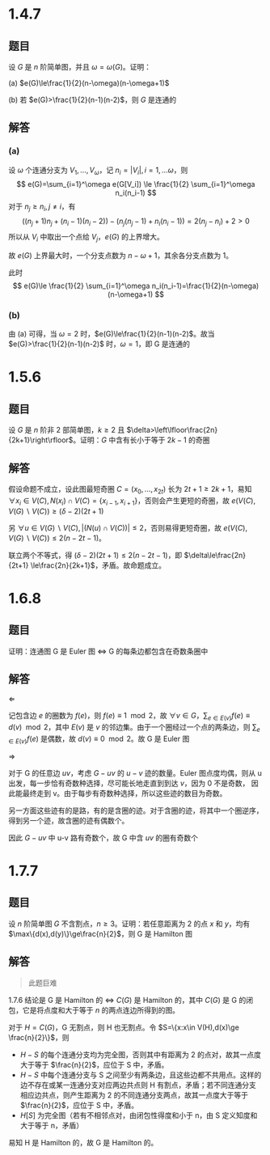 # 1.4.7

## 题目

设 $G$ 是 $n$ 阶简单图，并且 $\omega=\omega(G)$。证明：

(a) $e(G)\le\frac{1}{2}(n-\omega)(n-\omega+1)$ 

(b) 若 $e(G)>\frac{1}{2}(n-1)(n-2)$，则 $G$ 是连通的

## 解答

### (a)

设 $\omega$ 个连通分支为 $V_1,\dots,V_\omega$，记 $n_i=|V_i|,i=1,\dots\omega$，则
$$
e(G)=\sum_{i=1}^\omega e(G[V_i])
\le \frac{1}{2} \sum_{i=1}^\omega n_i(n_i-1)
$$
对于 $n_j \ge n_i,j\neq i$，有
$$
((n_j+1)n_j+(n_i-1)(n_i-2)) - (n_j(n_j-1)+n_i(n_i-1))=2(n_j-n_i)+2>0
$$
所以从 $V_i$ 中取出一个点给 $V_j$，$e(G)$ 的上界增大。

故 $e(G)$ 上界最大时，一个分支点数为 $n-\omega+1$，其余各分支点数为 1。

此时
$$
e(G)\le \frac{1}{2} \sum_{i=1}^\omega n_i(n_i-1)=\frac{1}{2}(n-\omega)(n-\omega+1)
$$
### (b)

由 (a) 可得，当 $\omega=2$ 时，$e(G)\le\frac{1}{2}(n-1)(n-2)$。故当 $e(G)>\frac{1}{2}(n-1)(n-2)$ 时，$\omega = 1$，即 G 是连通的

# 1.5.6

## 题目

设 $G$ 是 $n$ 阶非 2 部简单图，$k\ge 2$ 且 $\delta>\left\lfloor\frac{2n}{2k+1}\right\rfloor$。证明：$G$ 中含有长小于等于 $2k-1$ 的奇圈

## 解答

假设命题不成立，设此图最短奇圈 $C=(x_0,\dots,x_{2t})$ 长为 $2t+1\ge 2k+1$，易知 $\forall x_i\in V(C),N(x_i)\cap V(C)=\{x_{i-1},x_{i+1}\}$，否则会产生更短的奇圈，故 $e(V(C),V(G)\backslash V(C))\ge(\delta-2)(2t+1)$ 

另 $\forall u\in V(G)\backslash V(C),|(N(u)\cap V(C))|\le2$，否则易得更短奇圈，故 $e(V(C),V(G)\backslash V(C))\le 2(n-2t-1)$。

联立两个不等式，得 $(\delta-2)(2t+1)\le 2(n-2t-1)$，即 $\delta\le\frac{2n}{2t+1} \le\frac{2n}{2k+1}$，矛盾。故命题成立。

# 1.6.8

## 题目

证明：连通图 G 是 Euler 图 $\Leftrightarrow$ G 的每条边都包含在奇数条圈中

## 解答

$\Leftarrow$ 

记包含边 $e$ 的圈数为 $f(e)$，则 $f(e)\equiv 1\mod 2$，故 $\forall v\in G$，$\sum_{e\in E(v)} f(e)\equiv d(v) \mod 2$，其中 $E(v)$ 是 $v$ 的邻边集。由于一个圈经过一个点的两条边，则 $\sum_{e\in E(v)} f(e)$ 是偶数，故 $d(v)\equiv 0\mod 2$。故 G 是 Euler 图

$\Rightarrow$ 

对于 G 的任意边 $uv$，考虑 $G-uv$ 的 $u-v$ 迹的数量。Euler 图点度均偶，则从 u 出发，每一步恰有奇数种选择，尽可能长地走直到到达 $v$，因为 0 不是奇数， 因此能最终走到 v。由于每步有奇数种选择，所以这些迹的数目为奇数。

另一方面这些迹有的是路，有的是含圈的迹。对于含圈的迹，将其中一个圈逆序，得到另一个迹，故含圈的迹有偶数个。

因此 $G-uv$ 中 u-v 路有奇数个，故 G 中含 $uv$ 的圈有奇数个

# 1.7.7

## 题目

设 $n$ 阶简单图 $G$ 不含割点，$n\ge 3$。证明：若任意距离为 2 的点 $x$ 和 $y$，均有 $\max\{d(x),d(y)\}\ge\frac{n}{2}$，则 G 是 Hamilton 图

## 解答

> 此题巨难

1.7.6 结论是 G 是 Hamilton 的 $\Leftrightarrow$ $C(G)$ 是 Hamilton 的，其中 $C(G)$ 是 G 的闭包，它是将点度和大于等于 $n$ 的两点连边所得到的图。

对于 $H = C(G)$，G 无割点，则 H 也无割点。令 $S=\{x:x\in V(H),d(x)\ge \frac{n}{2}\}$，则

- $H-S$ 的每个连通分支均为完全图，否则其中有距离为 2 的点对，故其一点度大于等于 $\frac{n}{2}$，应位于 S 中，矛盾。
- $H-S$ 中每个连通分支与 S 之间至少有两条边，且这些边都不共用点。这样的边不存在或某一连通分支对应两边共点则 H 有割点，矛盾；若不同连通分支相应边共点，则产生距离为 2 的不同连通分支两点，故其一点度大于等于 $\frac{n}{2}$，应位于 S 中，矛盾。
- $H[S]$ 为完全图（若有不相邻点对，由闭包性得度和小于 n，由 S 定义知度和大于等于 n，矛盾）

易知 H 是 Hamilton 的，故 G 是 Hamilton 的。

